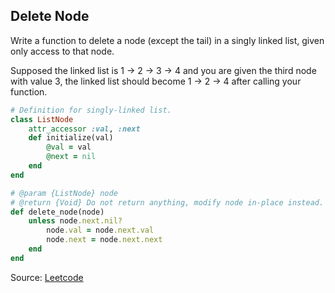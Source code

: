 ## Delete Node

Write a function to delete a node (except the tail) in a singly linked list, given only access to that node.

Supposed the linked list is 1 -> 2 -> 3 -> 4 and you are given the third node with value 3, the linked list should become 1 -> 2 -> 4 after calling your function.



```Ruby
# Definition for singly-linked list.
class ListNode
    attr_accessor :val, :next
    def initialize(val)
        @val = val
        @next = nil
    end
end

# @param {ListNode} node
# @return {Void} Do not return anything, modify node in-place instead.
def delete_node(node)
    unless node.next.nil?
        node.val = node.next.val
        node.next = node.next.next
    end
end
```

Source: [Leetcode](https://leetcode.com/problems/delete-node-in-a-linked-list/solution/)
